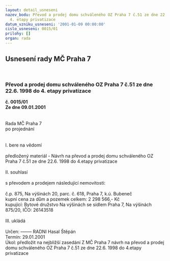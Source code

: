 ```yaml
---
layout: detail_usneseni
nazev_bodu: Převod a prodej domu schváleného OZ Praha 7 č.51 ze dne 22.6. 1998 do
  4. etapy privatizace
datum_vzniku_usneseni: '2001-01-09 00:00:00'
cislo_usneseni: 0015/01
prilohy: []
organ: rada
---
```

<div id="ucUsn_pList" class="usn">
	<span><h2>Usnesení rady MČ Praha 7 </h2>
<br></span><div class="standBody">
<span><h3>Převod a prodej domu schváleného OZ Praha 7 č.51 ze dne 22.6. 1998 do 4. etapy privatizace</h3></span><div class="center">
		<strong>č. 0015/01</strong><br>
	</div>
<div class="center">
		<strong>Ze dne 09.01.2001</strong><br><br>
	</div>
<br>Rada MČ Praha 7<br>po projednání<br><br><br>I.	bere na vědomí<br><br> předložený materiál - Návrh na převod a prodej domu schváleného OZ Praha 7 č.51 ze dne 22.6. 1998 do 4.etapy privatizace<br><br>II.	souhlasí <br><br>s převodem a prodejem následující nemovitosti:<br><br>č.p. 875, Na výšinách 20, parc. č. 618, Praha 7, k.ú. Bubeneč<br>kupní cena za dům a pozemek celkem: 2 298 566,- Kč<br>kupující: Bytové družstvo Na výšinách  se sídlem Praha 7, Na výšinách 875/20, IČO: 26143518<br><br>III.	ukládá <br><br> Určen:	–––––	RADNI Hasal Štěpán<br>Termín: 29.01.2001<br>Úkol:	předložit na nejbližší zasedání Z MČ Praha 7 návrh na převod a prodej domu schváleného OZ Praha 7 č.51 ze dne 22.6. 1998 do 4.etapy privatizace<br> 	<br><br> <br>
</div>
</div>